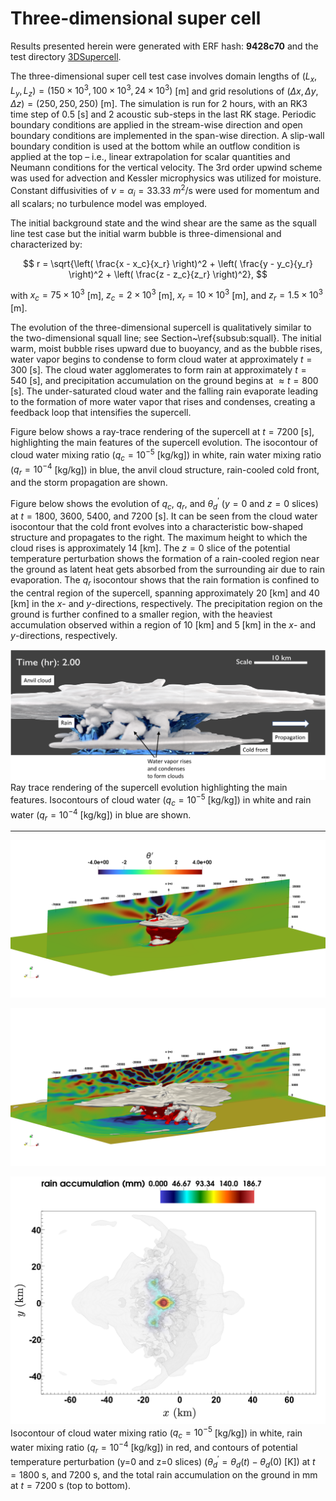 # Three-dimensional super cell

Results presented herein were generated with ERF hash: **9428c70** and the test directory [3DSupercell](https://github.com/erf-model/ERF/tree/9428c70c5c299fd8c11bc0b15634b917e16bdf7b/Exec/MoistRegTests/SuperCell_3D).


The three-dimensional super cell test case involves domain lengths of $(L_x, L_y, L_z) = (150 \times 10^3, 100 \times 10^3, 24 \times 10^3)$ [m] and grid resolutions of $(\Delta x, \Delta y, \Delta z) = (250, 250, 250)$ [m]. The simulation is run for 2 hours, with an RK3 time step of 0.5 [s] and 2 acoustic sub-steps in the last RK stage. Periodic boundary conditions are applied in the stream-wise direction and open boundary conditions are implemented in the span-wise direction. A slip-wall boundary condition is used at the bottom while an outflow condition is applied at the top – i.e., linear extrapolation for scalar quantities and Neumann conditions for the vertical velocity. The 3rd order upwind scheme was used for advection and Kessler microphysics was utilized for moisture. Constant diffusivities of $\nu = \alpha_{i} = 33.33$ $m^2$/s were used for momentum and all scalars; no turbulence model was employed.

The initial background state and the wind shear are the same as the squall line test case but the initial warm bubble is three-dimensional and characterized by:

$$
r = \sqrt{\left( \frac{x - x_c}{x_r} \right)^2 + \left( \frac{y - y_c}{y_r} \right)^2 + \left( \frac{z - z_c}{z_r} \right)^2},
$$

with $x_c = 75 \times 10^3$ [m], $z_c = 2 \times 10^3$ [m], $x_r = 10 \times 10^3$ [m], and $z_r = 1.5 \times 10^3$ [m].

The evolution of the three-dimensional supercell is qualitatively similar to the two-dimensional squall line; see Section~\ref{subsub:squall}. The initial warm, moist bubble rises upward due to buoyancy, and as the bubble rises, water vapor begins to condense to form cloud water at approximately $t = 300$ [s]. The cloud water agglomerates to form rain at approximately $t = 540$ [s], and precipitation accumulation on the ground begins at $\approx t = 800$ [s]. The under-saturated cloud water and the falling rain evaporate leading to the formation of more water vapor that rises and condenses, creating a feedback loop that intensifies the supercell. 

Figure below shows a ray-trace rendering of the supercell at $t = 7200$ [s], highlighting the main features of the supercell evolution. The isocontour of cloud water mixing ratio ($q_c = 10^{-5}$ [kg/kg]) in white, rain water mixing ratio ($q_r = 10^{-4}$ [kg/kg]) in blue, the anvil cloud structure, rain-cooled cold front, and the storm propagation are shown.

Figure below shows the evolution of $q_c$, $q_r$, and $\theta_{d}^{\prime}$ ($y = 0$ and $z = 0$ slices) at $t = 1800$, $3600$, $5400$, and $7200$ [s]. It can be seen from the cloud water isocontour that the cold front evolves into a characteristic bow-shaped structure and propagates to the right. The maximum height to which the cloud rises is approximately 14 [km]. The $z = 0$ slice of the potential temperature perturbation shows the formation of a rain-cooled region near the ground as latent heat gets absorbed from the surrounding air due to rain evaporation. The $q_r$ isocontour shows that the rain formation is confined to the central region of the supercell, spanning approximately 20 [km] and 40 [km] in the $x$- and $y$-directions, respectively. The precipitation region on the ground is further confined to a smaller region, with the heaviest accumulation observed within a region of 10 [km] and 5 [km] in the $x$- and $y$-directions, respectively.



![Ray trace rendering](Supercell3D_Blender.png)
Ray trace rendering of the supercell evolution highlighting the main features. Isocontours of cloud water ($q_c = 10^{-5}$ [kg/kg]) in white and rain water ($q_r = 10^{-4}$ [kg/kg]) in blue are shown.

---


![SC at 1800s](SC_1800s.png)

![SC at 7200s](SC_7200s.png)

![Top view of rain accumulation](SC_top_view_qc_rain_accum.png)
Isocontour of cloud water mixing ratio ($q_c = 10^{-5}$ [kg/kg]) in white, rain water mixing ratio ($q_r = 10^{-4}$ [kg/kg]) in red, and contours of potential temperature perturbation (y=0 and z=0 slices) ($\theta_d^{\prime} = \theta_d(t) - \theta_d(0)$ [K]) at $t = 1800$ s, and 7200 s, and the total rain accumulation on the ground in mm at $t = 7200$ s (top to bottom).

